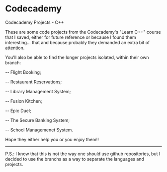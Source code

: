 # Codecademy
Codecademy Projects - C++

These are some code projects from the Codecademy's "Learn C++" course that I saved, either for future reference or because I found them interesting... that and because probably they demanded an extra bit of attention.

You'll also be able to find the longer projects isolated, within their own branch:

  -- Flight Booking;

  -- Restaurant Reservations;

  -- Library Management System;

  -- Fusion Kitchen;

  -- Epic Duel;

  -- The Secure Banking System;
  
  -- School Managemenet System.


Hope they either help you or you enjoy them!!


---
P.S.: I know that this is not the way one should use github repositories, but I decided to use the branchs as a way to separate the languages and projects.